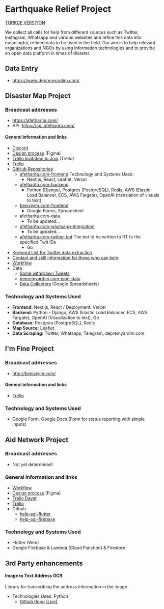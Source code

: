 # Earthquake Relief Project

[TÜRKÇE VERSİYON](README.tr.md)

We collect all calls for help from different sources such as Twitter, Instagram, Whatsapp and various websites and refine this data into meaningful, refined data to be used in the field. Our aim is to help relevant organizations and NGOs by using information technologies and to provide an open data platform in times of disaster.

## Data Entry

- https://www.depremyardim.com/

## Disaster Map Project

### Broadcast addresses

- https://afetharita.com/
- API: https://api.afetharita.com/

#### General information and links

- [Discord](https://discord.gg/37MHpdPxh4)
- [Design process](https://www.figma.com/file/sctw6xtcdoFOfmE0gC97Ft/Deprem-Yard%C4%B1m?node-id=0%3A1&t=FUHjVXfXqqXLN5js-1) (Figma)
- [Trello Invitation to Join](https://trello.com/invite/b/d1rYoCUL/ATTId7774aa53af7d5ed9df79d8c32d0f6c2F7837B42/it-yardim) (Trello)
- [Trello](https://trello.com/b/d1rYoCUL/afet-harita)
- [GitHub Repositories](https://github.com/orgs/acikkaynak/repositories)
  - [afetharita.com-frontend](https://github.com/acikkaynak/deprem-yardim-frontend)
    Technology and Systems Used:
    - Next.js, React, Leaflet, Vercel
  - [afetharita.com-backend](https://github.com/acikkaynak/deprem-yardim-backend)
    - Python (Django), Postgres (PostgreSQL), Redis, AWS (Elastic Load Balancer, ECS, AWS Fargate), OpenAI (translation of visuals to text)
  - [beniyiyim.com-frontend](https://github.com/acikkaynak/ben-iyiyim-frontend)
    - Google Forms, Spreadsheet
  - [afetharita.com-data](https://github.com/acikkaynak/deprem-yardim-data)
    - To be updated...
  - [afetharita.com-whatsapp-integration](https://github.com/acikkaynak/deprem-yardim-whatsapp)
    - To be updated...
  - [afetharita.com-twitter-bot](https://github.com/acikkaynak/afet-yardim-twitter-bot)
    The bot to be written to RT to the specified Twit IDs
    - Go
- [Keyword List for Twitter data extraction](https://docs.google.com/spreadsheets/d/1_w1akARJIKzCxMQnlv9ZObM7m-yXu_XJn-_SvjR6j74/edit)
- [Contact and skill information for those who can help](https://docs.google.com/spreadsheets/d/1bZ49eLf2ymisuvPwdOFPmcbasnOVJr5-swLGvhySIHI)
- [Workflow](https://excalidraw.com/#room=0571f83dc3c3d9eb9fb8,IdGc97dCxjdYsVsZ2NTEiQ)
- Data
  - [Some withdrawn Tweets](https://docs.google.com/spreadsheets/d/1GX_37xMMvU-lcMz4XI0uLYPUV6LiZtn9EZOGSwqPuZA)
  - [depremyardim.com-json-data](https://www.depremyardim.com/json.php)
  - [Data Collectors](https://docs.google.com/spreadsheets/d/11oiJTFlDLKd7Ykuib4q4J9UCZ3QvB3SgCTrrXISz484/edit) (Google Spreadsheets)

### Technology and Systems Used

- **Frontend:** Next.js, React / Deployment: Vercel
- **Backend:** Python - Django, AWS (Elastic Load Balancer, ECS, AWS Fargate), OpenAI (Visualization to text), Go
- **Database:** Postgres (PostgreSQL), Redis
- **Map Source:** Leaflet
- **Data Scraping:** Twitter, Whatsapp, Telegram, depremyardim.com

## I'm Fine Project

### Broadcast addresses

- http://beniyiyim.com/

#### General information and links

- [Trello](https://trello.com/b/nSajc3v7/ben-i%CC%87yiyim-app)

### Technology and Systems Used

- Google Form, Google Docs (Form for status reporting with simple inputs)

## Aid Network Project

### Broadcast addresses

- Not yet determined!

### General information and links

- [Workflow](https://excalidraw.com/#room=b09286c9041a10c59719,JnU6aU-5IAvXhmTEkYW2IA)
- [Design process](https://www.figma.com/file/ggMF14osmhGOvKvS0VKuvQ/Yard%C4%B1m-A%C4%9F%C4%B1-App?node-id=0%3A1&t=lnWdXzRpwUmBurZd-1) (Figma)
- [Trello Davet](https://trello.com/invite/b/cU4C34JQ/ATTI6f42a0a0396fdb62e570d423d8fc3e930962B558/deprem-yardim-agis)
- [Trello](https://trello.com/b/RzM8Tia3/yard%C4%B1m-agi-app)
- Github
  - [help-agi-flutter](https://github.com/acikkaynak/yardim-agi-flutter)
  - [help-agi-firebase](https://github.com/acikkaynak/yardim-agi-firebase)

### Technology and Systems Used

- Flutter (Web)
- Google Firebase & Lambda (Cloud Function) & Firestore

## 3rd Party enhancements

#### Image to Text Address OCR

Library for transcribing the address information in the image

- Technologies Used: Python
  - [Github Repo](https://github.com/cobanov/deprem-ocr) [(Live)](https://huggingface.co/spaces/mertcobanov/deprem-ocr)
